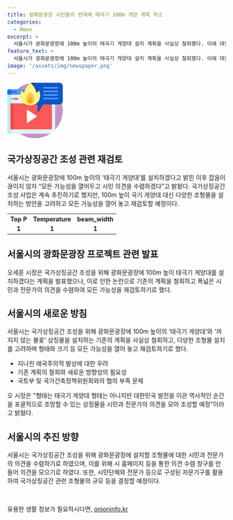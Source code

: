 ```yaml
---
title: 광화문광장 시민들의 반대에 태극기 100m 게양 계획 취소
categories:
  - News
excerpt: >
  서울시가 광화문광장에 100m 높이의 태극기 게양대 설치 계획을 사실상 철회했다. 이에 대안으로 국가상징공간을 위한 조형물 설치를 고려 중이며, 시민과 전문가들의 의견을 수렴하여 원점에서 재검토할 예정이다. 국가상징공간은 국민 자긍심을 높이는 것이라며, 광화문광장을 대한민국의 정체성과 상징성을 보여주는 랜드마크로 만들기 위한 노력이다. 오세훈 시장은 광화문광장이 대한민국의 국가상징공간으로서의 역할을 잘 수행할 수 있도록 노력할 것이라고 전했다.
feature_text: >
  서울시가 광화문광장에 100m 높이의 태극기 게양대 설치 계획을 사실상 철회했다. 이에 대안으로 국가상징공간을 위한 조형물 설치를 고려 중이며, 시민과 전문가들의 의견을 수렴하여 원점에서 재검토할 예정이다. 국가상징공간은 국민 자긍심을 높이는 것이라며, 광화문광장을 대한민국의 정체성과 상징성을 보여주는 랜드마크로 만들기 위한 노력이다. 오세훈 시장은 광화문광장이 대한민국의 국가상징공간으로서의 역할을 잘 수행할 수 있도록 노력할 것이라고 전했다.
image: '/assets/img/newspaper.png'
---
```


<p><img src="/assets/img/news.png" alt="rentncar 속보" /></p>

<h2 data-ke-size="size26">국가상징공간 조성 관련 재검토</h2>

<p data-ke-size="size16">서울시는 광화문광장에 100m 높이의 ‘태극기 게양대’를 설치하겠다고 밝힌 이후 잡음이 끊이지 않자 “모든 가능성을 열어두고 시민 의견을 수렴하겠다”고 밝혔다. 국가상징공간 조성 사업은 계속 추진하기로 했지만, 100m 높이 국기 게양대 대신 다양한 조형물을 설치하는 방안을 고려하고 모든 가능성을 열어 놓고 재검토할 예정이다.</p>

<table>
    <tr>
        <th>Top P</th>
        <th>Temperature</th>
        <th>beam_width</th>
    </tr>
    <tr>
        <td style="text-align: center; height: 17px;"><b>1</b></td>
        <td style="text-align: center; height: 17px;"><b>1</b></td>
        <td style="text-align: center; height: 17px;"><b>1</b></td>
    </tr>
</table>

<h2 data-ke-size="size26">서울시의 광화문광장 프로젝트 관련 발표</h2>

<p data-ke-size="size16">오세훈 시장은 국가상징공간 조성을 위해 광화문광장에 100m 높이 태극기 게양대를 설치하겠다는 계획을 발표했으나, 이로 인한 논란으로 기존의 계획을 철회하고 폭넓은 시민과 전문가의 의견을 수렴하여 모든 가능성을 재검토하기로 했다.</p>

<h2 data-ke-size="size26">서울시의 새로운 방침</h2>

<p data-ke-size="size16">서울시는 국가상징공간 조성을 위해 광화문광장에 100m 높이의 ‘태극기 게양대’와 '꺼지지 않는 불꽃' 상징물을 설치하는 기존의 계획을 사실상 철회하고, 다양한 조형물 설치를 고려하며 형태와 크기 등 모든 가능성을 열어 놓고 재검토하기로 했다.</p>

<ul>
    <li>지나친 애국주의적 발상에 대한 우려</li>
    <li>기존 계획의 철회와 새로운 방향성의 필요성</li>
    <li>국토부 및 국가건축정책위원회와의 협의 부족 문제</li>
</ul>

<p data-ke-size="size16">오 시장은 "형태는 태극기 게양대 형태는 아니지만 대한민국 발전을 이끈 역사적인 순간을 포괄적으로 조망할 수 있는 상징물을 시민과 전문가의 의견을 모아 조성할 예정"이라고 밝혔다.</p>

<h2 data-ke-size="size26">서울시의 추진 방향</h2>

<p data-ke-size="size16">서울시는 국가상징공간 조성을 위해 광화문광장에 설치할 조형물에 대한 시민과 전문가의 의견을 수렴하기로 하였으며, 이를 위해 시 홈페이지 등을 통한 의견 수렴 창구를 만들어 의견을 모으기로 하였다. 또한, 시민단체와 전문가 등으로 구성된 자문기구를 활용하여 국가상징공간 관련 조형물의 규모 등을 결정할 예정이다.</p>

<p data-ke-size="size16">&nbsp;</p>
유용한 생활 정보가 필요하시다면, <a href="https://onioninfo.kr" rel="dofollow">onioninfo.kr</a>



